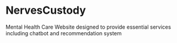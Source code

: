 # NervesCustody
Mental Health Care Website designed to provide essential services including chatbot and recommendation system 
